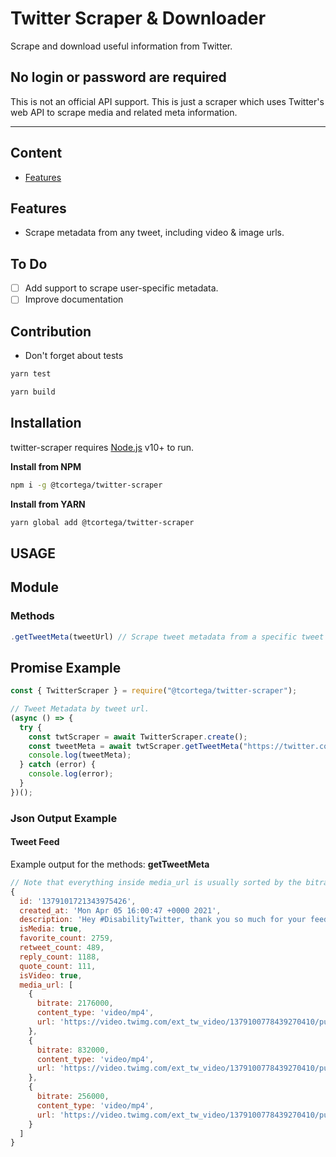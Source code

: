 # Twitter Scraper & Downloader

Scrape and download useful information from Twitter.

## No login or password are required

This is not an official API support. This is just a scraper which uses Twitter's web API to scrape media and related meta information.

---
## Content
- [Features](#features)

## Features

- Scrape metadata from any tweet, including video & image urls.

## To Do
-   [ ] Add support to scrape user-specific metadata.
-   [ ] Improve documentation

## Contribution

-   Don't forget about tests

```sh
yarn test
```

```sh
yarn build
```
## Installation

twitter-scraper requires [Node.js](https://nodejs.org/) v10+ to run.

**Install from NPM**

```sh
npm i -g @tcortega/twitter-scraper
```

**Install from YARN**

```sh
yarn global add @tcortega/twitter-scraper
```

## USAGE

## Module

### Methods

```javascript
.getTweetMeta(tweetUrl) // Scrape tweet metadata from a specific tweet (Promise).
```

## Promise Example
```javascript
const { TwitterScraper } = require("@tcortega/twitter-scraper");

// Tweet Metadata by tweet url.
(async () => {
  try {
    const twtScraper = await TwitterScraper.create();
    const tweetMeta = await twtScraper.getTweetMeta("https://twitter.com/Twitter/status/1390396166496522247");
    console.log(tweetMeta);
  } catch (error) {
    console.log(error);
  }
})();
```

### Json Output Example

#### Tweet Feed
Example output for the methods: **getTweetMeta**
```javascript
// Note that everything inside media_url is usually sorted by the bitrate descendingly
{
  id: '1379101721343975426',
  created_at: 'Mon Apr 05 16:00:47 +0000 2021',
  description: 'Hey #DisabilityTwitter, thank you so much for your feedback about captioning our videos. We hear you, we see you, we’ve added captions to this @TwitterSpaces announcement. What do you think? We’ll continue to level up our captioning process moving forward. #UntilWeAllBelong https://t.co/E3EK7MZmgR',
  isMedia: true,
  favorite_count: 2759,
  retweet_count: 489,
  reply_count: 1188,
  quote_count: 111,
  isVideo: true,
  media_url: [
    {
      bitrate: 2176000,
      content_type: 'video/mp4',
      url: 'https://video.twimg.com/ext_tw_video/1379100778439270410/pu/vid/1280x720/iUvXD6H13QiZF7mp.mp4?tag=12'
    },
    {
      bitrate: 832000,
      content_type: 'video/mp4',
      url: 'https://video.twimg.com/ext_tw_video/1379100778439270410/pu/vid/640x360/ilHR1Y8Zl6yRIXOi.mp4?tag=12'
    },
    {
      bitrate: 256000,
      content_type: 'video/mp4',
      url: 'https://video.twimg.com/ext_tw_video/1379100778439270410/pu/vid/480x270/KFG8GZ4tSTtjwwuk.mp4?tag=12'
    }
  ]
}
```